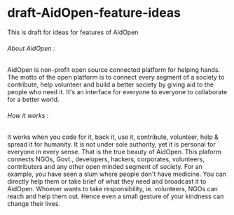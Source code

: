 # draft-AidOpen-feature-ideas
This is draft for ideas for features of AidOpen

###### About AidOpen :

AidOpen is non-profit open source connected platform for helping hands. The motto of the open platform is to connect every segment of a society to contribute, help volunteer and build a better society by giving aid to the people who need it. It's an interface for everyone to everyone to collaborate for a better world.

###### How it works :

It works when you code for it, back it, use it, contribute, volunteer, help & spread it for humanity. It is not under sole authority, yet it is personal for everyone in every sense. That is the true beauty of AidOpen.
This plaform connects NGOs, Govt., developers, hackers, corporates, volunteers, contributers and any other open minded segment of society. For an example, you have seen a slum where people don't have medicine. You can directly help them or take brief of what they need and broadcast it to AidOpen. Whoever wants to take responsibility, ie. volunteers, NGOs can reach and help them out. Hence even a small gesture of your kindness can change their lives.
